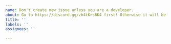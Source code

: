 ```yaml
---
name: Don't create new issue unless you are a developer.
about: Go to https://discord.gg/zh4tKrs6K4 first! Otherwise it will be closed!
title: ''
labels: ''
assignees: ''

---
```



